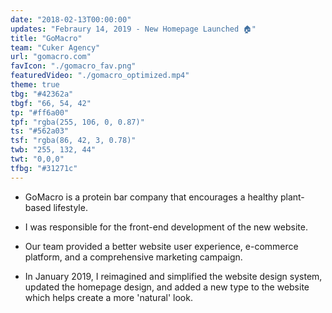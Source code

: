 ```yaml
---
date: "2018-02-13T00:00:00"
updates: "Febraury 14, 2019 - New Homepage Launched 🏠"
title: "GoMacro"
team: "Cuker Agency"
url: "gomacro.com"
favIcon: "./gomacro_fav.png"
featuredVideo: "./gomacro_optimized.mp4"
theme: true
tbg: "#42362a"
tbgf: "66, 54, 42"
tp: "#ff6a00"
tpf: "rgba(255, 106, 0, 0.87)"
ts: "#562a03"
tsf: "rgba(86, 42, 3, 0.78)"
twb: "255, 132, 44"
twt: "0,0,0"
tfbg: "#31271c"
---
```

- GoMacro is a protein bar company that encourages a healthy plant-based lifestyle. 

- I was responsible for the front-end development of the new website.

- Our team provided a better website user experience, e-commerce platform, and a comprehensive marketing campaign.

- In January 2019, I reimagined and simplified the website design system, updated the homepage design, and added a new type to the website which helps create a more 'natural' look.

